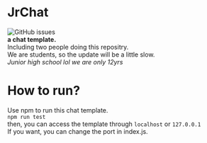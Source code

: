 # JrChat
![GitHub issues](https://img.shields.io/github/issues/ItzJerry317/JrChat)   
**a chat template.**  
Including two people doing this repositry.  
We are students, so the update will be a little slow.  
*Junior high school lol we are only 12yrs*  
# How to run?
Use npm to run this chat template.  
`npm run test`  
then, you can access the template through `localhost` or `127.0.0.1`  
If you want, you can change the port in index.js.